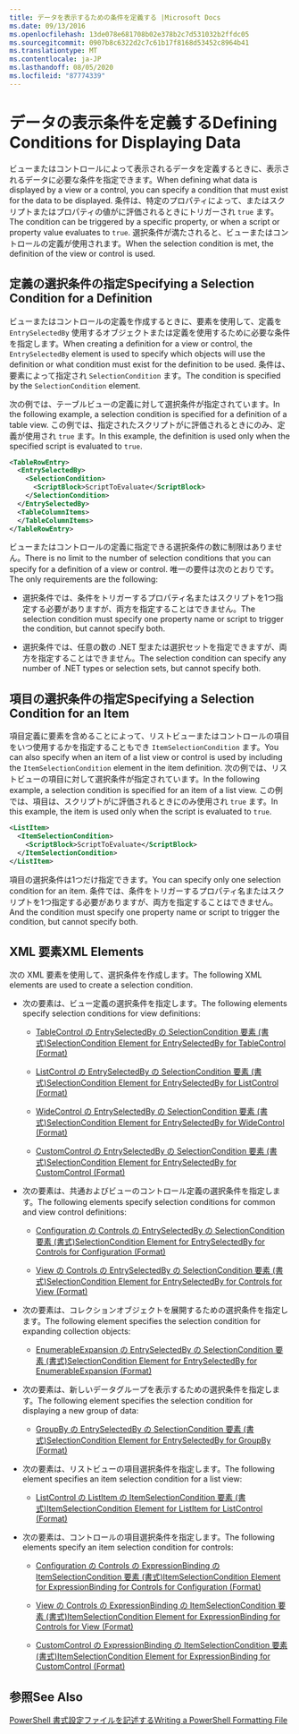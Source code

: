 ```yaml
---
title: データを表示するための条件を定義する |Microsoft Docs
ms.date: 09/13/2016
ms.openlocfilehash: 13de078e681708b02e378b2c7d531032b2ffdc05
ms.sourcegitcommit: 0907b8c6322d2c7c61b17f8168d53452c8964b41
ms.translationtype: MT
ms.contentlocale: ja-JP
ms.lasthandoff: 08/05/2020
ms.locfileid: "87774339"
---
```

# <a name="defining-conditions-for-displaying-data"></a><span data-ttu-id="45ddc-102">データの表示条件を定義する</span><span class="sxs-lookup"><span data-stu-id="45ddc-102">Defining Conditions for Displaying Data</span></span>

<span data-ttu-id="45ddc-103">ビューまたはコントロールによって表示されるデータを定義するときに、表示されるデータに必要な条件を指定できます。</span><span class="sxs-lookup"><span data-stu-id="45ddc-103">When defining what data is displayed by a view or a control, you can specify a condition that must exist for the data to be displayed.</span></span> <span data-ttu-id="45ddc-104">条件は、特定のプロパティによって、またはスクリプトまたはプロパティの値がに評価されるときにトリガーされ `true` ます。</span><span class="sxs-lookup"><span data-stu-id="45ddc-104">The condition can be triggered by a specific property, or when a script or property value evaluates to `true`.</span></span> <span data-ttu-id="45ddc-105">選択条件が満たされると、ビューまたはコントロールの定義が使用されます。</span><span class="sxs-lookup"><span data-stu-id="45ddc-105">When the selection condition is met, the definition of the view or control is used.</span></span>

## <a name="specifying-a-selection-condition-for-a-definition"></a><span data-ttu-id="45ddc-106">定義の選択条件の指定</span><span class="sxs-lookup"><span data-stu-id="45ddc-106">Specifying a Selection Condition for a Definition</span></span>

<span data-ttu-id="45ddc-107">ビューまたはコントロールの定義を作成するときに、要素を使用して、定義を `EntrySelectedBy` 使用するオブジェクトまたは定義を使用するために必要な条件を指定します。</span><span class="sxs-lookup"><span data-stu-id="45ddc-107">When creating a definition for a view or control, the `EntrySelectedBy` element is used to specify which objects will use the definition or what condition must exist for the definition to be used.</span></span> <span data-ttu-id="45ddc-108">条件は、要素によって指定され `SelectionCondition` ます。</span><span class="sxs-lookup"><span data-stu-id="45ddc-108">The condition is specified by the `SelectionCondition` element.</span></span>

<span data-ttu-id="45ddc-109">次の例では、テーブルビューの定義に対して選択条件が指定されています。</span><span class="sxs-lookup"><span data-stu-id="45ddc-109">In the following example, a selection condition is specified for a definition of a table view.</span></span> <span data-ttu-id="45ddc-110">この例では、指定されたスクリプトがに評価されるときにのみ、定義が使用され `true` ます。</span><span class="sxs-lookup"><span data-stu-id="45ddc-110">In this example, the definition is used only when the specified script is evaluated to `true`.</span></span>

```xml
<TableRowEntry>
  <EntrySelectedBy>
    <SelectionCondition>
      <ScriptBlock>ScriptToEvaluate</ScriptBlock>
    </SelectionCondition>
  </EntrySelectedBy>
  <TableColumnItems>
  </TableColumnItems>
</TableRowEntry>

```

<span data-ttu-id="45ddc-111">ビューまたはコントロールの定義に指定できる選択条件の数に制限はありません。</span><span class="sxs-lookup"><span data-stu-id="45ddc-111">There is no limit to the number of selection conditions that you can specify for a definition of a view or control.</span></span> <span data-ttu-id="45ddc-112">唯一の要件は次のとおりです。</span><span class="sxs-lookup"><span data-stu-id="45ddc-112">The only requirements are the following:</span></span>

- <span data-ttu-id="45ddc-113">選択条件では、条件をトリガーするプロパティ名またはスクリプトを1つ指定する必要がありますが、両方を指定することはできません。</span><span class="sxs-lookup"><span data-stu-id="45ddc-113">The selection condition must specify one property name or script to trigger the condition, but cannot specify both.</span></span>

- <span data-ttu-id="45ddc-114">選択条件では、任意の数の .NET 型または選択セットを指定できますが、両方を指定することはできません。</span><span class="sxs-lookup"><span data-stu-id="45ddc-114">The selection condition can specify any number of .NET types or selection sets, but cannot specify both.</span></span>

## <a name="specifying-a-selection-condition-for-an-item"></a><span data-ttu-id="45ddc-115">項目の選択条件の指定</span><span class="sxs-lookup"><span data-stu-id="45ddc-115">Specifying a Selection Condition for an Item</span></span>

<span data-ttu-id="45ddc-116">項目定義に要素を含めることによって、リストビューまたはコントロールの項目をいつ使用するかを指定することもでき `ItemSelectionCondition` ます。</span><span class="sxs-lookup"><span data-stu-id="45ddc-116">You can also specify when an item of a list view or control is used by including the `ItemSelectionCondition` element in the item definition.</span></span> <span data-ttu-id="45ddc-117">次の例では、リストビューの項目に対して選択条件が指定されています。</span><span class="sxs-lookup"><span data-stu-id="45ddc-117">In the following example, a selection condition is specified for an item of a list view.</span></span> <span data-ttu-id="45ddc-118">この例では、項目は、スクリプトがに評価されるときにのみ使用され `true` ます。</span><span class="sxs-lookup"><span data-stu-id="45ddc-118">In this example, the item is used only when the script is evaluated to `true`.</span></span>

```xml
<ListItem>
  <ItemSelectionCondition>
    <ScriptBlock>ScriptToEvaluate</ScriptBlock>
  </ItemSelectionCondition>
</ListItem>

```

<span data-ttu-id="45ddc-119">項目の選択条件は1つだけ指定できます。</span><span class="sxs-lookup"><span data-stu-id="45ddc-119">You can specify only one selection condition for an item.</span></span> <span data-ttu-id="45ddc-120">条件では、条件をトリガーするプロパティ名またはスクリプトを1つ指定する必要がありますが、両方を指定することはできません。</span><span class="sxs-lookup"><span data-stu-id="45ddc-120">And the condition must specify one property name or script to trigger the condition, but cannot specify both.</span></span>

## <a name="xml-elements"></a><span data-ttu-id="45ddc-121">XML 要素</span><span class="sxs-lookup"><span data-stu-id="45ddc-121">XML Elements</span></span>

 <span data-ttu-id="45ddc-122">次の XML 要素を使用して、選択条件を作成します。</span><span class="sxs-lookup"><span data-stu-id="45ddc-122">The following XML elements are used to create a selection condition.</span></span>

- <span data-ttu-id="45ddc-123">次の要素は、ビュー定義の選択条件を指定します。</span><span class="sxs-lookup"><span data-stu-id="45ddc-123">The following elements specify selection conditions for view definitions:</span></span>

  - [<span data-ttu-id="45ddc-124">TableControl の EntrySelectedBy の SelectionCondition 要素 (書式)</span><span class="sxs-lookup"><span data-stu-id="45ddc-124">SelectionCondition Element for EntrySelectedBy for TableControl (Format)</span></span>](./selectioncondition-element-for-entryselectedby-for-tablecontrol-format.md)

  - [<span data-ttu-id="45ddc-125">ListControl の EntrySelectedBy の SelectionCondition 要素 (書式)</span><span class="sxs-lookup"><span data-stu-id="45ddc-125">SelectionCondition Element for EntrySelectedBy for ListControl (Format)</span></span>](./selectioncondition-element-for-entryselectedby-for-listcontrol-format.md)

  - [<span data-ttu-id="45ddc-126">WideControl の EntrySelectedBy の SelectionCondition 要素 (書式)</span><span class="sxs-lookup"><span data-stu-id="45ddc-126">SelectionCondition Element for EntrySelectedBy for WideControl (Format)</span></span>](./selectioncondition-element-for-entryselectedby-for-widecontrol-format.md)

  - [<span data-ttu-id="45ddc-127">CustomControl の EntrySelectedBy の SelectionCondition 要素 (書式)</span><span class="sxs-lookup"><span data-stu-id="45ddc-127">SelectionCondition Element for EntrySelectedBy for CustomControl (Format)</span></span>](./selectioncondition-element-for-entryselectedby-for-customcontrol-format.md)

- <span data-ttu-id="45ddc-128">次の要素は、共通およびビューのコントロール定義の選択条件を指定します。</span><span class="sxs-lookup"><span data-stu-id="45ddc-128">The following elements specify selection conditions for common and view control definitions:</span></span>

  - [<span data-ttu-id="45ddc-129">Configuration の Controls の EntrySelectedBy の SelectionCondition 要素 (書式)</span><span class="sxs-lookup"><span data-stu-id="45ddc-129">SelectionCondition Element for EntrySelectedBy for Controls for Configuration (Format)</span></span>](./selectioncondition-element-for-entryselectedby-for-controls-for-configuration-format.md)

  - [<span data-ttu-id="45ddc-130">View の Controls の EntrySelectedBy の SelectionCondition 要素 (書式)</span><span class="sxs-lookup"><span data-stu-id="45ddc-130">SelectionCondition Element for EntrySelectedBy for Controls for View (Format)</span></span>](./selectioncondition-element-for-entryselectedby-for-controls-for-view-format.md)

- <span data-ttu-id="45ddc-131">次の要素は、コレクションオブジェクトを展開するための選択条件を指定します。</span><span class="sxs-lookup"><span data-stu-id="45ddc-131">The following element specifies the selection condition for expanding collection objects:</span></span>

  - [<span data-ttu-id="45ddc-132">EnumerableExpansion の EntrySelectedBy の SelectionCondition 要素 (書式)</span><span class="sxs-lookup"><span data-stu-id="45ddc-132">SelectionCondition Element for EntrySelectedBy for EnumerableExpansion (Format)</span></span>](./selectioncondition-element-for-entryselectedby-for-enumerableexpansion-format.md)

- <span data-ttu-id="45ddc-133">次の要素は、新しいデータグループを表示するための選択条件を指定します。</span><span class="sxs-lookup"><span data-stu-id="45ddc-133">The following element specifies the selection condition for displaying a new group of data:</span></span>

  - [<span data-ttu-id="45ddc-134">GroupBy の EntrySelectedBy の SelectionCondition 要素 (書式)</span><span class="sxs-lookup"><span data-stu-id="45ddc-134">SelectionCondition Element for EntrySelectedBy for GroupBy (Format)</span></span>](./selectioncondition-element-for-entryselectedby-for-groupby-format.md)

- <span data-ttu-id="45ddc-135">次の要素は、リストビューの項目選択条件を指定します。</span><span class="sxs-lookup"><span data-stu-id="45ddc-135">The following element specifies an item selection condition for a list view:</span></span>

  - [<span data-ttu-id="45ddc-136">ListControl の ListItem の ItemSelectionCondition 要素 (書式)</span><span class="sxs-lookup"><span data-stu-id="45ddc-136">ItemSelectionCondition Element for ListItem for ListControl (Format)</span></span>](./itemselectioncondition-element-for-listitem-for-listcontrol-format.md)

- <span data-ttu-id="45ddc-137">次の要素は、コントロールの項目選択条件を指定します。</span><span class="sxs-lookup"><span data-stu-id="45ddc-137">The following elements specify an item selection condition for controls:</span></span>

  - [<span data-ttu-id="45ddc-138">Configuration の Controls の ExpressionBinding の ItemSelectionCondition 要素 (書式)</span><span class="sxs-lookup"><span data-stu-id="45ddc-138">ItemSelectionCondition Element for ExpressionBinding for Controls for Configuration (Format)</span></span>](./itemselectioncondition-element-for-expressionbinding-for-controls-for-configuration-format.md)

  - [<span data-ttu-id="45ddc-139">View の Controls の ExpressionBinding の ItemSelectionCondition 要素 (書式)</span><span class="sxs-lookup"><span data-stu-id="45ddc-139">ItemSelectionCondition Element for ExpressionBinding for Controls for View (Format)</span></span>](./itemselectioncondition-element-for-expressionbinding-for-controls-for-view-format.md)

  - [<span data-ttu-id="45ddc-140">CustomControl の ExpressionBinding の ItemSelectionCondition 要素 (書式)</span><span class="sxs-lookup"><span data-stu-id="45ddc-140">ItemSelectionCondition Element for ExpressionBinding for CustomControl (Format)</span></span>](./itemselectioncondition-element-for-expressionbinding-for-customcontrol-format.md)

## <a name="see-also"></a><span data-ttu-id="45ddc-141">参照</span><span class="sxs-lookup"><span data-stu-id="45ddc-141">See Also</span></span>

[<span data-ttu-id="45ddc-142">PowerShell 書式設定ファイルを記述する</span><span class="sxs-lookup"><span data-stu-id="45ddc-142">Writing a PowerShell Formatting File</span></span>](./writing-a-powershell-formatting-file.md)
